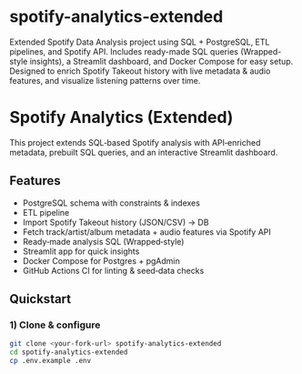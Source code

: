 # spotify-analytics-extended
Extended Spotify Data Analysis project using SQL + PostgreSQL, ETL pipelines, and Spotify API. Includes ready-made SQL queries (Wrapped-style insights), a Streamlit dashboard, and Docker Compose for easy setup. Designed to enrich Spotify Takeout history with live metadata &amp; audio features, and visualize listening patterns over time.

# Spotify Analytics (Extended)


This project extends SQL‑based Spotify analysis with API‑enriched metadata, prebuilt SQL queries, and an interactive Streamlit dashboard.


## Features
- PostgreSQL schema with constraints & indexes
- ETL pipeline
- Import Spotify Takeout history (JSON/CSV) → DB
- Fetch track/artist/album metadata + audio features via Spotify API
- Ready‑made analysis SQL (Wrapped‑style)
- Streamlit app for quick insights
- Docker Compose for Postgres + pgAdmin
- GitHub Actions CI for linting & seed‑data checks


## Quickstart


### 1) Clone & configure
```bash
git clone <your-fork-url> spotify-analytics-extended
cd spotify-analytics-extended
cp .env.example .env
